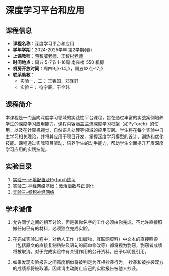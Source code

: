 # 深度学习平台和应用

## 课程信息
- **课程名称**：深度学习平台和应用
- **学年学期**：2024-2025学年 第2学期(春)
- **上课教师**：[蒋智威老师](https://zhiweinju.github.io/)、[王智彬老师](https://wzbxpy.github.io/)
- **时间地点**：周五 5-7节 1-16周 南雍楼 550 机房
- **机房开放时间**：周四9点-14点，周五12点-17点
- **联系助教**：
    - 实验一、二： 王锦国、邓泽轩
    - 实验三： 符宇辰、干金玮

## 课程简介
本课程是一门面向深度学习领域的实践性平台课程，旨在通过丰富的实战案例培养学生的深度学习应用能力。课程内容涵盖主流深度学习框架（如PyTorch）的使用，以及在计算机视觉、自然语言处理等领域的应用实践。学生将在每个实验中自主学习相关理论，并将其应用于项目开发，掌握深度学习模型的设计、训练和优化技能。课程通过实际项目驱动，培养学生的动手能力，帮助学生全面提升开发深度学习应用的实践技能。

## 实验目录
1. [实验一-环境配置及PyTorch练习](./lab1/实验一介绍.md)
2. [实验二-神经网络基础：激活函数与正则化](./lab2/实验二介绍.md)
3. [实验三-卷积神经网络](./lab3/实验三介绍.md)


## 学术诚信

1. 允许同学之间的相互讨论，但是署你名字的工作必须由你完成，不允许直接照搬任何已有的材料，必须独立完成实验。

2. 在完成实验过程中，对他人工作（出版物、互联网资料）中文本的直接照搬（包括原文的直接复制粘贴及语句的简单修改等）都将视为剽窃，剽窃者成绩将被取消。对于完成实验中有关键作用的公开资料，应予以明显引用。

3. 如果发现实验报告之间高度相似将被判定为互相抄袭行为， 抄袭和被抄袭双方的成绩都将被取消。因此请主动防止自己的实验报告被他人抄袭。